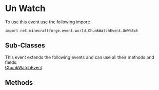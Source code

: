 # Un Watch

To use this event use the following import:
```groovy:no-line-numbers
import net.minecraftforge.event.world.ChunkWatchEvent.UnWatch
```

## Sub-Classes
This event extends the following events and can use all their methods and fields: <br>
[ChunkWatchEvent](chunk_watch_event.md)

## Methods
